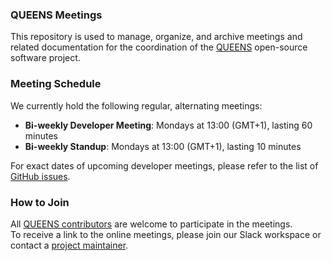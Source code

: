 ### QUEENS Meetings

This repository is used to manage, organize, and archive meetings and related documentation for the coordination of the [QUEENS](https://github.com/queens-py/queens) open-source software project.

### Meeting Schedule

We currently hold the following regular, alternating meetings:
- **Bi-weekly Developer Meeting**: Mondays at 13:00 (GMT+1), lasting 60 minutes  
- **Bi-weekly Standup**: Mondays at 13:00 (GMT+1), lasting 10 minutes

For exact dates of upcoming developer meetings, please refer to the list of [GitHub issues](https://github.com/queens-py/queens-meetings/issues).

### How to Join

All [QUEENS contributors](https://github.com/queens-py/queens/blob/main/CONTRIBUTING.md) are welcome to participate in the meetings.  
To receive a link to the online meetings, please join our Slack workspace or contact a [project maintainer](https://www.queens-py.org/community/).
